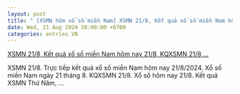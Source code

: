 ```yaml
---
layout: post
title: " [XSMN hôm xổ số miền Nam] XSMN 21/8, Kết quả xổ số miền Nam hôm nay 21/8, KQXSMN 21/8 ..."
date: Wed, 21 Aug 2024 20:00:00 +0700
categories: entries VN
---
```

[XSMN 21/8, Kết quả xổ số miền Nam hôm nay 21/8, KQXSMN 21/8 ...](https://congthuong.vn/xsmn-218-ket-qua-xo-so-mien-nam-hom-nay-2182024-xo-so-mien-nam-ngay-21-thang-8truc-tiep-xsmn-218-340430.html)

XSMN 21/8. Trực tiếp kết quả xổ số miền Nam hôm nay 21/8/2024. Xổ số miền Nam ngày 21 tháng 8. KQXSMN 21/8. Xổ số hôm nay 21/8. Kết quả XSMN Thứ Năm, ...

